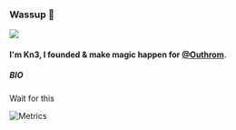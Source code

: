 ### Wassup 👋

![](https://komarev.com/ghpvc/?username=kn3n&style=plastic)
#### I'm Kn3, I founded & make magic happen for [@Outhrom](https://github.com/Outhrom).

##### BIO
Wait for this

![Metrics](https://metrics.lecoq.io/kn3n?template=classic&repositories.forks=true&base.metadata=0&languages=1&followup=1&languages.limit=8&languages.sections=most-used&languages.colors=github&languages.threshold=0%25&languages.indepth=false&languages.recent.load=300&languages.recent.days=14&followup.sections=repositories&config.timezone=Europe%2FSpain&config.padding=0%2C%2015%25)

